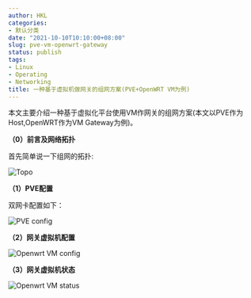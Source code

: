 ```yaml
---
author: HKL
categories:
- 默认分类
date: "2021-10-10T10:10:00+08:00"
slug: pve-vm-openwrt-gateway
status: publish
tags:
- Linux
- Operating
- Networking
title: 一种基于虚拟机做网关的组网方案(PVE+OpenWRT VM为例)
---
```


本文主要介绍一种基于虚拟化平台使用VM作网关的组网方案(本文以PVE作为Host,OpenWRT作为VM Gateway为例)。


<!--more-->


**（0）前言及网络拓扑**

首先简单说一下组网的拓扑:

![Topo][4]



**（1）PVE配置**

双网卡配置如下：

![PVE config][1]


**（2）网关虚拟机配置**

![Openwrt VM config][2]


**（3）网关虚拟机状态**

![Openwrt VM status][3]


[1]: https://cdn.jsdelivr.net/gh/hkwk/blog-photo/2021/10/20211011104136.png
[2]: https://cdn.jsdelivr.net/gh/hkwk/blog-photo/2021/10/20211011104213.png
[3]: https://cdn.jsdelivr.net/gh/hkwk/blog-photo/2021/10/20211011104240.png
[4]: https://cdn.jsdelivr.net/gh/hkwk/blog-photo/2021/10/20211011110246.png